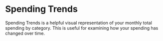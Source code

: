 # Spending Trends

Spending Trends is a helpful visual representation of your monthly total spending by category. This is useful for examining how your spending has changed over time.
